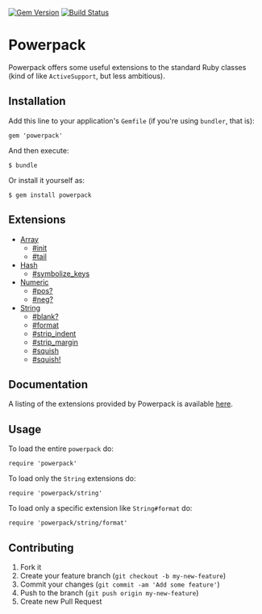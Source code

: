 [![Gem Version](https://badge.fury.io/rb/powerpack.png)](http://badge.fury.io/rb/powerpack)
[![Build Status](https://travis-ci.org/bbatsov/powerpack.png?branch=master)](https://travis-ci.org/bbatsov/powerpack)

# Powerpack

Powerpack offers some useful extensions to the standard Ruby classes (kind of like `ActiveSupport`, but less ambitious).

## Installation

Add this line to your application's `Gemfile` (if you're using `bundler`, that is):

    gem 'powerpack'

And then execute:

    $ bundle

Or install it yourself as:

    $ gem install powerpack

## Extensions

* [Array](http://rdoc.info/github/bbatsov/powerpack/Array)
    * [#init](http://rdoc.info/github/bbatsov/powerpack/Array#init-instance_method)
    * [#tail](http://rdoc.info/github/bbatsov/powerpack/Array#tail-instance_method)
* [Hash](http://rdoc.info/github/bbatsov/powerpack/Hash)
    * [#symbolize_keys](http://rdoc.info/github/bbatsov/powerpack/Hash#symbolize_keys-instance_method)
* [Numeric](http://rdoc.info/github/bbatsov/powerpack/Numeric)
    * [#pos?](http://rdoc.info/github/bbatsov/powerpack/Numeric#pos?-instance_method)
    * [#neg?](http://rdoc.info/github/bbatsov/powerpack/Numeric#neg?-instance_method)
* [String](http://rdoc.info/github/bbatsov/powerpack/String)
    * [#blank?](http://rdoc.info/github/bbatsov/powerpack/String#blank?-instance_method)
    * [#format](http://rdoc.info/github/bbatsov/powerpack/String#format-instance_method)
    * [#strip_indent](http://rdoc.info/github/bbatsov/powerpack/String#strip_indent-instance_method)
    * [#strip_margin](http://rdoc.info/github/bbatsov/powerpack/String#strip_margin-instance_method)
    * [#squish](http://rdoc.info/github/bbatsov/powerpack/String#squish-instance_method)
    * [#squish!](http://rdoc.info/github/bbatsov/powerpack/String#squish!-instance_method)

## Documentation

A listing of the extensions provided by Powerpack is available
[here](http://rdoc.info/github/bbatsov/powerpack).

## Usage

To load the entire `powerpack` do:

```
require 'powerpack'
```

To load only the `String` extensions do:

```
require 'powerpack/string'
```

To load only a specific extension like `String#format` do:

```
require 'powerpack/string/format'
```

## Contributing

1. Fork it
2. Create your feature branch (`git checkout -b my-new-feature`)
3. Commit your changes (`git commit -am 'Add some feature'`)
4. Push to the branch (`git push origin my-new-feature`)
5. Create new Pull Request
